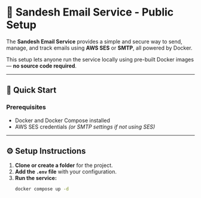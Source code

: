 # 📧 Sandesh Email Service - Public Setup

The **Sandesh Email Service** provides a simple and secure way to send, manage, and track emails using **AWS SES** or **SMTP**, all powered by Docker.

This setup lets anyone run the service locally using pre-built Docker images — **no source code required**.

---

## 🚀 Quick Start

### **Prerequisites**
- Docker and Docker Compose installed  
- AWS SES credentials *(or SMTP settings if not using SES)*

---

## ⚙️ Setup Instructions

1. **Clone or create a folder** for the project.  
2. **Add the `.env` file** with your configuration.  
3. **Run the service:**
   ```bash
   docker compose up -d
